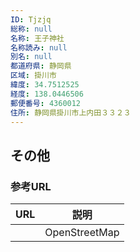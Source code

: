 ```yaml
---
ID: Tjzjq
総称: null
名称: 王子神社
名称読み: null
別名: null
都道府県: 静岡県
区域: 掛川市
緯度: 34.7512525
経度: 138.0446506
郵便番号: 4360012
住所: 静岡県掛川市上内田３３２３
---
```


## その他

### 参考URL

| URL | 説明          |
| --- | ------------- |
|     | OpenStreetMap |
